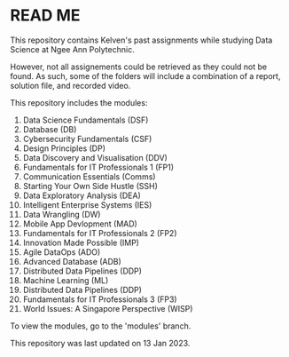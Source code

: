 # READ ME

This repository contains Kelven's past assignments while studying Data Science at Ngee Ann Polytechnic.

However, not all assignements could be retrieved as they could not be found. As such, some of the folders will include a combination of a report, solution file, and recorded video.

This repository includes the modules: 
1. Data Science Fundamentals (DSF)
2. Database (DB)
3. Cybersecurity Fundamentals (CSF)
4. Design Principles (DP)
5. Data Discovery and Visualisation (DDV)
6. Fundamentals for IT Professionals 1 (FP1)
7. Communication Essentials (Comms)
8. Starting Your Own Side Hustle (SSH)
9. Data Exploratory Analysis (DEA)
10. Intelligent Enterprise Systems (IES)
11. Data Wrangling (DW)
12. Mobile App Devlopment (MAD)
13. Fundamentals for IT Professionals 2 (FP2)
14. Innovation Made Possible (IMP)
15. Agile DataOps (ADO)
16. Advanced Database (ADB)
17. Distributed Data Pipelines (DDP)
18. Machine Learning (ML)
19. Distributed Data Pipelines (DDP)
20. Fundamentals for IT Professionals 3 (FP3)
21. World Issues: A Singapore Perspective (WISP)

To view the modules, go to the 'modules' branch.

This repository was last updated on 13 Jan 2023.
